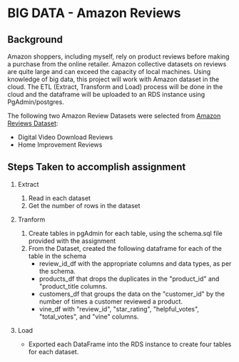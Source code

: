 # BIG DATA - Amazon Reviews

## Background
Amazon shoppers, including myself, rely on product reviews before making a purchase from the online retailer. Amazon collective datasets on reviews are quite large and can exceed the capacity of local machines. Using knowledge of big data, this project will work with Amazon dataset in the cloud. The ETL (Extract, Transform and Load) process will be done in the cloud and the dataframe will be uploaded to an RDS instance using PgAdmin/postgres.

The following two Amazon Review Datasets were selected from [Amazon Reviews Dataset](https://s3.amazonaws.com/amazon-reviews-pds/tsv/index.txt):
* Digital Video Download Reviews
* Home Improvement Reviews
  
## Steps Taken to accomplish assignment
1. Extract
   1. Read in each dataset
   2. Get the number of rows in the dataset
   
2. Tranform
   1. Create tables in pgAdmin for each table, using the schema.sql file provided with the assignment
   2. From the Dataset, created the following dataframe for each of the table in the schema
        * review_id_df with the appropriate columns and data types, as per the schema.
        * products_df  that drops the duplicates in the "product_id" and "product_title columns.
        * customers_df that groups the data on the "customer_id" by the number of times a customer reviewed a product.
        * vine_df with "review_id", "star_rating", "helpful_votes", "total_votes", and "vine" columns.
   
3. Load
    * Exported each DataFrame into the RDS instance to create four tables for each dataset.


